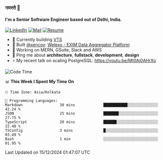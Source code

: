 ### नमस्ते 🙏

#### I'm a Senior Software Engineer based out of Delhi, India.

[![LinkedIn](https://img.shields.io/badge/linkedin-%230077B5.svg)](https://linkedin.com/in/sambhav2612)
[![Mail](https://img.shields.io/badge/gmail-D14836)](mailto:sambhavjain2612@gmail.com)
[![Resume](https://img.shields.io/badge/resume-%23#FFFF00.svg)](https://mega.nz/file/IjA3yaoB#BFfQg1-aKva0piAd_wWs8Hf5dlnYRQ2ZkwtYwNMzBhA)

- 🏢 Currently building [VTS](https://github.com/Sambhav-VTS)
- 💅 Built [@xencov](https://github.com/xencov): [Welexo - EXIM Data Aggregator Platform](https://welexo.com)
- 🌱 Working on MERN, GSuite, Slack and AWS
- 💬 Ping me about **architecture**, **fullstack**, **development**, **design**
- ⚡️ My recent talk on scaling PostgreSQL: https://youtu.be/Mt0Aj0AHrXo

<!--START_SECTION:waka-->
![Code Time](http://img.shields.io/badge/Code%20Time-3%2C876%20hrs%2043%20mins-blue)

📊 **This Week I Spent My Time On** 

```text
🕑︎ Time Zone: Asia/Kolkata

💬 Programming Languages: 
Markdown                 38 mins             ███████████░░░░░░░░░░░░░░   42.24 % 
JSON                     25 mins             ███████░░░░░░░░░░░░░░░░░░   27.75 % 
TypeScript               20 mins             ██████░░░░░░░░░░░░░░░░░░░   22.48 % 
TSConfig                 3 mins              █░░░░░░░░░░░░░░░░░░░░░░░░   03.49 % 
Bash                     1 min               ░░░░░░░░░░░░░░░░░░░░░░░░░   01.95 % 
```


 Last Updated on 15/12/2024 01:47:07 UTC
<!--END_SECTION:waka-->
